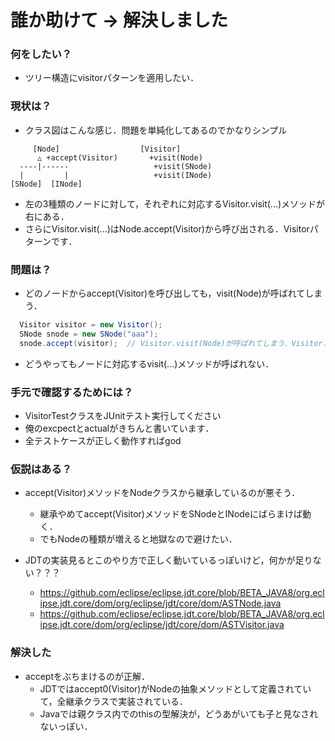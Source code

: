 # 誰か助けて → 解決しました

### 何をしたい？
- ツリー構造にvisitorパターンを適用したい．

### 現状は？
- クラス図はこんな感じ．問題を単純化してあるのでかなりシンプル
```
     [Node]                  [Visitor]
      △ +accept(Visitor)       +visit(Node)
  ----|------                   +visit(SNode)
  |         |                   +visit(INode)
[SNode]  [INode]    
```

- 左の3種類のノードに対して，それぞれに対応するVisitor.visit(...)メソッドが右にある．
- さらにVisitor.visit(...)はNode.accept(Visitor)から呼び出される．Visitorパターンです．

### 問題は？
- どのノードからaccept(Visitor)を呼び出しても，visit(Node)が呼ばれてしまう．
```java
  Visitor visitor = new Visitor();
  SNode snode = new SNode("aaa");
  snode.accept(visitor);  // Visitor.visit(Node)が呼ばれてしまう．Visitor.visit(SNode)が期待．
```
- どうやってもノードに対応するvisit(...)メソッドが呼ばれない．

### 手元で確認するためには？
- VisitorTestクラスをJUnitテスト実行してください
- 俺のexcpectとactualがきちんと書いています．
- 全テストケースが正しく動作すればgod

### 仮説はある？
- accept(Visitor)メソッドをNodeクラスから継承しているのが悪そう．
  - 継承やめてaccept(Visitor)メソッドをSNodeとINodeにばらまけば動く．
  - でもNodeの種類が増えると地獄なので避けたい．

- JDTの実装見るとこのやり方で正しく動いているっぽいけど，何かが足りない？？？
  - https://github.com/eclipse/eclipse.jdt.core/blob/BETA_JAVA8/org.eclipse.jdt.core/dom/org/eclipse/jdt/core/dom/ASTNode.java
  - https://github.com/eclipse/eclipse.jdt.core/blob/BETA_JAVA8/org.eclipse.jdt.core/dom/org/eclipse/jdt/core/dom/ASTVisitor.java

### 解決した
- acceptをぶちまけるのが正解．
  - JDTではaccept0(Visitor)がNodeの抽象メソッドとして定義されていて，全継承クラスで実装されている．
  - Javaでは親クラス内でのthisの型解決が，どうあがいても子と見なされないっぽい．
